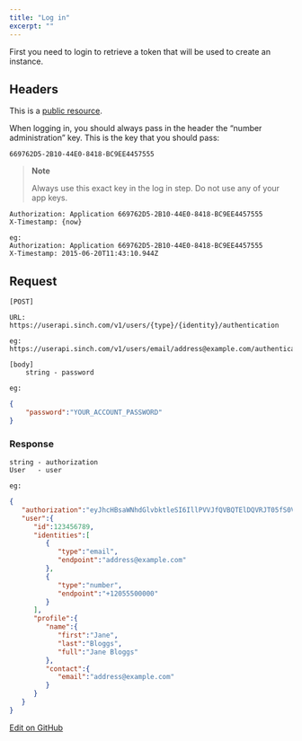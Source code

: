 ```yaml
---
title: "Log in"
excerpt: ""
---
```

First you need to login to retrieve a token that will be used to create an instance.

## Headers

This is a [public resource](doc:authorization#section-public-resources).

When logging in, you should always pass in the header the “number administration” key. This is the key that you should pass:

    669762D5-2B10-44E0-8418-BC9EE4457555

> **Note** 
> 
> Always use this exact key in the log in step. Do not use any of your app keys.

    Authorization: Application 669762D5-2B10-44E0-8418-BC9EE4457555
    X-Timestamp: {now}
    
    eg:
    Authorization: Application 669762D5-2B10-44E0-8418-BC9EE4457555
    X-Timestamp: 2015-06-20T11:43:10.944Z

## Request

    [POST]
    
    URL:
    https://userapi.sinch.com/v1/users/{type}/{identity}/authentication
    
    eg:
    https://userapi.sinch.com/v1/users/email/address@example.com/authentication

    [body]
        string - password
    
    eg:
```json
{
    "password":"YOUR_ACCOUNT_PASSWORD"
}
```
### Response

    string - authorization
    User   - user
    
    eg:
```json
{
   "authorization":"eyJhcHBsaWNhdGlvbktleSI6IllPVVJfQVBQTElDQVRJT05fS0VZIiwiaWRlbnRpdHkiOnsidHlwZSI6ImVtYWlsIiwiZW5kcG9pbnQiOiJhZGRyZXNzQGV4YW1wbGUuY29tIn0sImNyZWF0ZWQiOiIyMDE1LTA2LTI0VDA4OjMyOjMyLjk0MTc2MDVaIn0=:Uc3UQ6tnextCCXiuieizBGNf16SDKFGFWMpu6LKbOwA=",
   "user":{
      "id":123456789,
      "identities":[
         {
            "type":"email",
            "endpoint":"address@example.com"
         },
         {
            "type":"number",
            "endpoint":"+12055500000"
         }
      ],
      "profile":{
         "name":{
            "first":"Jane",
            "last":"Bloggs",
            "full":"Jane Bloggs"
         },
         "contact":{
            "email":"address@example.com"
         }
      }
   }
}
```

<a class="edit-on-github" href="https://github.com/sinch/docs/blob/master/docs/voice/number-administration/log-in.md">Edit on GitHub</a>